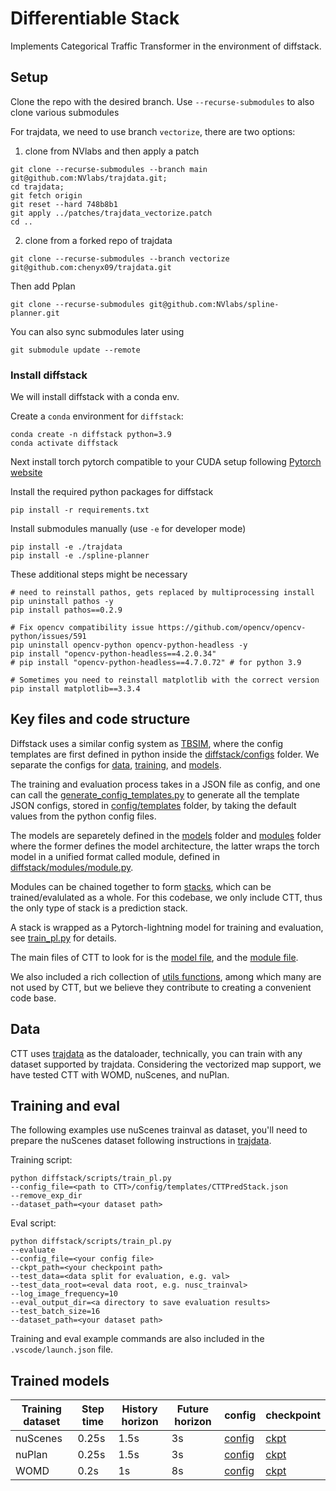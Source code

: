 # Differentiable Stack

Implements Categorical Traffic Transformer in the environment of diffstack.

## Setup 

Clone the repo with the desired branch. Use `--recurse-submodules` to also clone various submodules

For trajdata, we need to use branch `vectorize`, there are two options:

1. clone from NVlabs and then apply a patch

```
git clone --recurse-submodules --branch main git@github.com:NVlabs/trajdata.git;
cd trajdata;
git fetch origin
git reset --hard 748b8b1
git apply ../patches/trajdata_vectorize.patch
cd ..
```

2. clone from a forked repo of trajdata


```
git clone --recurse-submodules --branch vectorize git@github.com:chenyx09/trajdata.git
```

Then add Pplan

```
git clone --recurse-submodules git@github.com:NVlabs/spline-planner.git
```

You can also sync submodules later using
```
git submodule update --remote
```

### Install diffstack

We will install diffstack with a conda env.

Create a `conda` environment for `diffstack`:

```
conda create -n diffstack python=3.9
conda activate diffstack
```

Next install torch pytorch compatible to your CUDA setup following [Pytorch website](https://pytorch.org/get-started/locally/)



Install the required python packages for diffstack

```
pip install -r requirements.txt
```

Install submodules manually (use `-e` for developer mode)
```
pip install -e ./trajdata
pip install -e ./spline-planner
```



These additional steps might be necessary
```
# need to reinstall pathos, gets replaced by multiprocessing install 
pip uninstall pathos -y
pip install pathos==0.2.9

# Fix opencv compatibility issue https://github.com/opencv/opencv-python/issues/591
pip uninstall opencv-python opencv-python-headless -y
pip install "opencv-python-headless==4.2.0.34"
# pip install "opencv-python-headless==4.7.0.72" # for python 3.9

# Sometimes you need to reinstall matplotlib with the correct version 
pip install matplotlib==3.3.4

```

## Key files and code structure

Diffstack uses a similar config system as [TBSIM](https://github.com/NVlabs/traffic-behavior-simulation), where the config templates are first defined in python inside the [diffstack/configs](/diffstack/configs/) folder. We separate the configs for [data](/diffstack/configs/trajdata_config.py), [training](/diffstack/configs/base.py), and [models](/diffstack/configs/algo_config.py).

The training and evaluation process takes in a JSON file as config, and one can call the [generate_config_templates.py](/diffstack/scripts/generate_config_templates.py) to generate all the template JSON configs, stored in [config/templates](/config/templates/) folder, by taking the default values from the python config files.

The models are separetely defined in the [models](/diffstack/models/) folder and [modules](/diffstack/modules/) folder where the former defines the model architecture, the latter wraps the torch model in a unified format called module, defined in [diffstack/modules/module.py](/diffstack/modules/module.py). 

Modules can be chained together to form [stacks](/diffstack/stacks/), which can be trained/evalulated as a whole. For this codebase, we only include CTT, thus the only type of stack is a prediction stack. 

A stack is wrapped as a Pytorch-lightning model for training and evaluation, see [train_pl.py](/diffstack/scripts/train_pl.py) for details.

The main files of CTT to look for is the [model file](/diffstack/models/CTT.py), and the [module file](/diffstack/modules/predictors/CTT.py).

We also included a rich collection of [utils functions](/diffstack/utils/), among which many are not used by CTT, but we believe they contribute to creating a convenient code base.

## Data

CTT uses [trajdata](https://github.com/NVlabs/trajdata) as the dataloader, technically, you can train with any dataset supported by trajdata. Considering the vectorized map support, we have tested CTT with WOMD, nuScenes, and nuPlan.


## Training and eval

The following examples use nuScenes trainval as dataset, you'll need to prepare the nuScenes dataset following instructions in [trajdata](https://github.com/NVlabs/trajdata).

Training script:

```
python diffstack/scripts/train_pl.py 
--config_file=<path to CTT>/config/templates/CTTPredStack.json 
--remove_exp_dir
--dataset_path=<your dataset path>
```

Eval script:

```
python diffstack/scripts/train_pl.py
--evaluate
--config_file=<your config file>
--ckpt_path=<your checkpoint path>
--test_data=<data split for evaluation, e.g. val>
--test_data_root=<eval data root, e.g. nusc_trainval>
--log_image_frequency=10
--eval_output_dir=<a directory to save evaluation results>
--test_batch_size=16
--dataset_path=<your dataset path>
```

Training and eval example commands are also included in the `.vscode/launch.json` file.

## Trained models



| Training dataset | Step time    | History horizon   | Future horizon | config | checkpoint |
|------------------|-------|------|----|--------|------------|
| nuScenes         | 0.25s | 1.5s | 3s | [config](https://drive.google.com/file/d/1fnPX0o2qPVGszFxbYX_LDSYJ221IUFk7/view?usp=drive_link)       | [ckpt](https://drive.google.com/file/d/1KvTdJQIEtk50cwiUzMFdl-ZtxpKg52kK/view?usp=drive_link)           |
| nuPlan           | 0.25s | 1.5s | 3s |[config](https://drive.google.com/file/d/1huNKKlTeT_i3oMOgPL6L1iUT2hKouKtt/view?usp=drive_link)        |[ckpt](https://drive.google.com/file/d/1w66sf6sTaoLI-Rl6MFHpuegu0y-i5R0y/view?usp=drive_link)            |
| WOMD             | 0.2s  | 1s   | 8s | [config](https://drive.google.com/file/d/1QgsHm3UhY74245YbhsQ4GlTyxyOBpE5y/view?usp=drive_link)       | [ckpt](https://drive.google.com/file/d/1qClV16V8jlSMMuPoAavFQeF7qJlb71GV/view?usp=drive_link)           |
